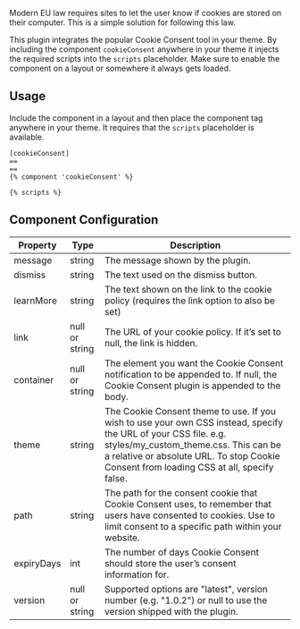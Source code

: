 Modern EU law requires sites to let the user know if cookies are stored on their
computer. This is a simple solution for following this law.

This plugin integrates the popular Cookie Consent tool in your theme. By including
the component `cookieConsent` anywhere in your theme it injects the required scripts
into the `scripts` placeholder. Make sure to enable the component on a layout or
somewhere it always gets loaded.

## Usage

Include the component in a layout and then place the component tag anywhere in
your theme. It requires that the `scripts` placeholder is available.

```
[cookieConsent]
==
==
{% component 'cookieConsent' %}

{% scripts %}
```

## Component Configuration

Property | Type | Description
---------|------|------------
message | string | The message shown by the plugin.
dismiss | string | The text used on the dismiss button.
learnMore | string | The text shown on the link to the cookie policy (requires the link option to also be set)
link |  null or string | The URL of your cookie policy. If it’s set to null, the link is hidden.
container | null or string | The element you want the Cookie Consent notification to be appended to. If null, the Cookie Consent plugin is appended to the body.
theme | string | The Cookie Consent theme to use. If you wish to use your own CSS instead, specify the URL of your CSS file. e.g. styles/my_custom_theme.css. This can be a relative or absolute URL. To stop Cookie Consent from loading CSS at all, specify false.
path | string | The path for the consent cookie that Cookie Consent uses, to remember that users have consented to cookies. Use to limit consent to a specific path within your website.
expiryDays | int | The number of days Cookie Consent should store the user’s consent information for.
version | null or string | Supported options are "latest", version number (e.g. "1.0.2") or null to use the version shipped with the plugin.
